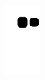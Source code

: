 ![](https://raw.githubusercontent.com/ZXJ-OvO/ZXJ-OvO/main/assets/github-contribution-grid-snake.svg)
